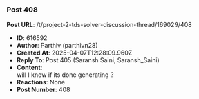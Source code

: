 ### Post 408
**Post URL**: /t/project-2-tds-solver-discussion-thread/169029/408
- **ID**: 616592
- **Author**: Parthiv (parthivn28)
- **Created At**: 2025-04-07T12:28:09.960Z
- **Reply To**: Post 405 (Saransh Saini, Saransh_Saini)
- **Content**:  
  will I know if its done generating ?
- **Reactions**: None
- **Post Number**: 408

